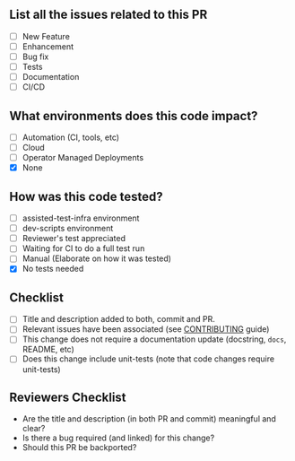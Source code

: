 <!--
Please include a summary of the change and which issue is fixed. Please also include relevant motivation and context. List any dependencies that are required for this change.

You can refer to [Kubernetes community documentation] on writing good commit messages, which provides good tips and ideas.

Some PRs address specific issues. Please, refer to the [CONTRIBUTING] documentation for more
information on how to link a PR to an existing issue.

It's recommended to take a few extra minutes to provide more information about
how this code was tested. Here are some questions that may be worth answering:

- Should this PR be tested by the reviewer?
- Is this PR relying on CI for an e2e test run?
- Should this PR be tested in a specific environment?
- Any logs, screenshots, etc that can help with the review process?

-->

## List all the issues related to this PR

- [ ] New Feature <!-- new functionality -->
- [ ] Enhancement <!-- refactor, code changes, improvement, that won't add new features -->
- [ ] Bug fix
- [ ] Tests
- [ ] Documentation
- [ ] CI/CD <!-- Notice that changes for Dockerfiles/Jenkinsfiles aren't tested in CI due to a known bug. -->

## What environments does this code impact?

- [ ] Automation (CI, tools, etc)
- [ ] Cloud
- [ ] Operator Managed Deployments
- [x] None

## How was this code tested?

<!-- Please, select one or more if needed: -->

- [ ] assisted-test-infra environment
- [ ] dev-scripts environment
- [ ] Reviewer's test appreciated
- [ ] Waiting for CI to do a full test run
- [ ] Manual (Elaborate on how it was tested)
- [x] No tests needed

## Checklist

- [ ] Title and description added to both, commit and PR.
- [ ] Relevant issues have been associated (see [CONTRIBUTING] guide)
- [ ] This change does not require a documentation update (docstring, `docs`, README, etc)
- [ ] Does this change include unit-tests (note that code changes require unit-tests)

## Reviewers Checklist

- Are the title and description (in both PR and commit) meaningful and clear?
- Is there a bug required (and linked) for this change?
- Should this PR be backported?

[kubernetes community documentation]: https://github.com/kubernetes/community/blob/master/contributors/guide/pull-requests.md#commit-message-guidelines
[contributing]: https://github.com/openshift/assisted-service/blob/master/CONTRIBUTING.md
